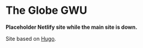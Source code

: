 # The Globe GWU

**Placeholder Netlify site while the main site is down.**


Site based on [Hugo](https://gohugo.io/).
